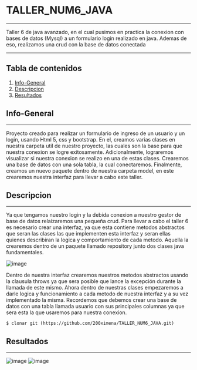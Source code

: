 # TALLER_NUM6_JAVA
***
Taller 6 de java avanzado, en el cual pusimos en practica la conexion con bases de datos (Mysql) a un formulario login realizado en java.
Ademas de eso, realizamos una crud con la base de datos conectada 
****

## Tabla de contenidos 

1. [Info-General](#info-general)
2. [Descripcion](#descripcion)
3. [Resultados](#resultados)


## Info-General
***
Proyecto creado para realizar un formulario de ingreso de un usuario y un login, usando Html 5, css y bootstrap.
En el, creamos varias clases en nuestra  carpeta util de nuestro proyecto, las cuales son la base para que nuestra conexion se logre exitosamente.
Adicionalmente, lograremos visualizar si nuestra conexion se realizo en una de estas clases.
Crearemos una base de datos con una sola tabla, la cual conectaremos.
Finalmente, creamos un nuevo paquete dentro de nuestra carpeta model, en este crearemos nuestra interfaz para llevar a cabo este taller.

## Descripcion
***
Ya que tengamos nuestro login y la debida conexion a nuestro gestor de base de datos relaizaremos una pequeña crud.
Para llevar a cabo el taller 6 es necesario crear una interfaz, ya que esta contiene metodos abstractos que seran las clases las que implementen esta interfaz y seran ellas quienes describiran la logica y comportamiento de cada metodo.
Aquella la crearemos dentro de un paquete llamado repository junto dos clases java fundamentales.

![image](https://github.com/200ximena/TALLER_NUM6_JAVA/assets/128264476/b156fe1d-a843-426a-84c8-133b8b7b8b36)

Dentro de nuestra interfaz crearemos nuestros metodos abstractos usando la clausula throws ya que sera posible que lance la excepción durante la llamada de este mismo.
Ahora dentro de nuestras clases empezaremos a darle logica y funcionamiento a cada metodo de nuestra interfaz y a su vez implementado la misma.
Recordemos que debemos crear una base de datos con una tabla llamada usuario con sus principales columnas ya que sera esta la que usaremos para nuestra conexion.

```
$ clonar git (https://github.com/200ximena/TALLER_NUM6_JAVA.git)
```

## Resultados
***
![image](https://github.com/200ximena/TALLER_NUM6_JAVA/assets/128264476/db2f94d6-bc0b-4cc0-9bf9-0defe6b8e9e0)
![image](https://github.com/200ximena/TALLER_NUM6_JAVA/assets/128264476/58f112b2-b026-4ec9-a5f2-e7129537dd76)


